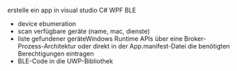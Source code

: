 ﻿erstelle ein app in visual studio C# WPF BLE
- device ebumeration
- scan verfügbare geräte (name, mac, dienste)
- liste gefundener geräteWindows Runtime APIs über eine Broker-Prozess-Architektur oder 
  direkt in der App.manifest-Datei die benötigten Berechtigungen eintragen
- BLE-Code in die UWP-Bibliothek